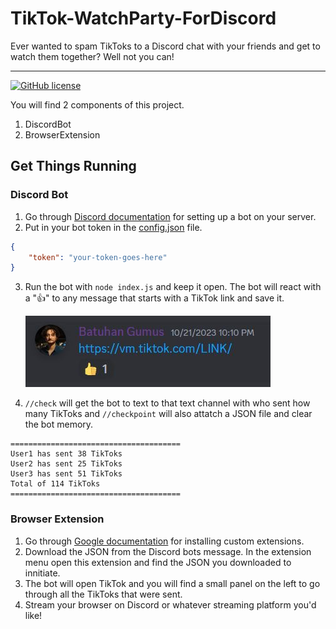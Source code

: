 # TikTok-WatchParty-ForDiscord
Ever wanted to spam TikToks to a Discord chat with your friends and get to watch them together? Well not you can!

----

[![GitHub license](https://img.shields.io/github/license/Naereen/StrapDown.js.svg)](/LICENSE)

You will find 2 components of this project.
1) DiscordBot
2) BrowserExtension

## Get Things Running
### Discord Bot
1) Go through [Discord documentation](https://discord.com/developers/docs/quick-start/getting-started) for setting up a bot on your server.
2) Put in your bot token in the [config.json](DiscordBot/config) file.
```json
{
    "token": "your-token-goes-here"
}
```
3) Run the bot with `node index.js` and keep it open. The bot will react with a "👍" to any message that starts with a TikTok link and save it.
   
    ![Discord Reaction](/docs/discordMsg.JPG)

5) `//check` will get the bot to text to that text channel with who sent how many TikToks and `//checkpoint` will also attatch a JSON file and clear the bot memory.
```
======================================
User1 has sent 38 TikToks
User2 has sent 25 TikToks
User3 has sent 51 TikToks
Total of 114 TikToks
======================================
```

### Browser Extension
1) Go through [Google documentation](https://developer.chrome.com/docs/extensions/get-started/tutorial/hello-world#load-unpacked) for installing custom extensions.
2) Download the JSON from the Discord bots message. In the extension menu open this extension and find the JSON you downloaded to innitiate.
3) The bot will open TikTok and you will find a small panel on the left to go through all the TikToks that were sent.
4)  Stream your browser on Discord or whatever streaming platform you'd like!

